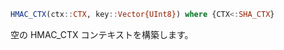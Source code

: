 ```julia
HMAC_CTX(ctx::CTX, key::Vector{UInt8}) where {CTX<:SHA_CTX}
```

空の HMAC_CTX コンテキストを構築します。

